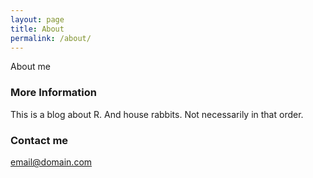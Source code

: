 ```yaml
---
layout: page
title: About
permalink: /about/
---
```


About me

### More Information

This is a blog about R. And house rabbits. Not necessarily in that order.

### Contact me

[email@domain.com](mailto:email@domain.com)